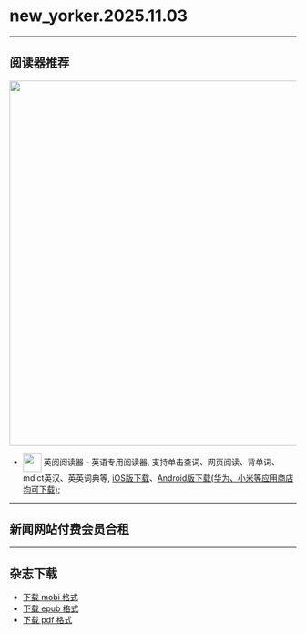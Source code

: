 # new_yorker.2025.11.03
--------------
## 阅读器推荐
<a href="https://ereader.link/?utm_source=github&utm_medium=github&utm_campaign=github" target="_blank">
<img src="https://pic2.zhimg.com/v2-2158f25799daf1cc82b8c88286d58709_1440w.jpg" width="640px"/>
</a>

* <img align="center" src="https://ereader.link/images/ereader.png" width="32px" /> 英阅阅读器 - 英语专用阅读器, 支持单击查词、网页阅读、背单词、mdict英汉、英英词典等, [iOS版下载](https://apps.apple.com/cn/app/ereader-%E8%8B%B1%E9%98%85%E9%98%85%E8%AF%BB%E5%99%A8/id1558805880)、[Android版下载(华为、小米等应用商店均可下载)](https://ereader.link/);

---------------------
## 新闻网站付费会员合租    


---------------------
## 杂志下载
* [下载 mobi 格式](https://raw.githubusercontent.com/hehonghui/awesome-english-ebooks/master/02_new_yorker/2025.11.03/new_yorker.2025.11.03.mobi) 
* [下载 epub 格式](https://raw.githubusercontent.com/hehonghui/awesome-english-ebooks/master/02_new_yorker/2025.11.03/new_yorker.2025.11.03.epub)
* [下载 pdf 格式](https://raw.githubusercontent.com/hehonghui/awesome-english-ebooks/master/02_new_yorker/2025.11.03/new_yorker.2025.11.03.pdf)
    
